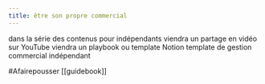 ```yaml
---
title: être son propre commercial
---
```

dans la série des contenus pour indépendants
viendra un partage en vidéo sur YouTube
viendra un playbook ou template Notion template de gestion commercial indépendant

#Afairepousser [[guidebook]]